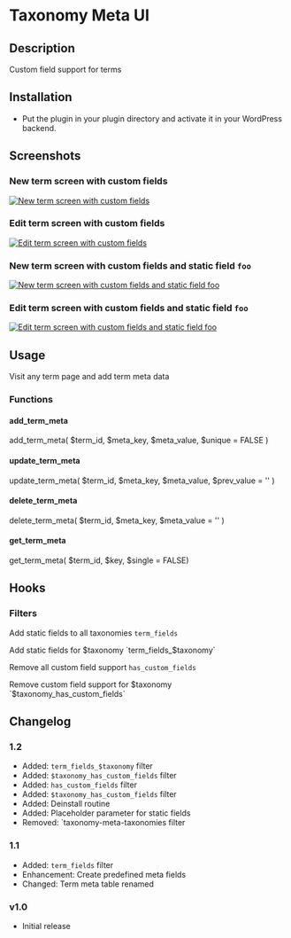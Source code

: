 Taxonomy Meta UI
===================

## Description

Custom field support for terms

## Installation

* Put the plugin in your plugin directory and activate it in your WordPress backend.

## Screenshots

### New term screen with custom fields
[![New term screen with custom fields](https://github.com/Horttcore/taxonomy-meta-ui/blob/screenshot-1.jpg)](https://github.com/Horttcore/taxonomy-meta-ui/blob/screenshot-1.jpg)

### Edit term screen with custom fields
[![Edit term screen with custom fields](https://github.com/Horttcore/taxonomy-meta-ui/blob/screenshot-2.jpg)](https://github.com/Horttcore/taxonomy-meta-ui/blob/screenshot-2.jpg)

### New term screen with custom fields and static field `foo`
[![New term screen with custom fields and static field `foo`](https://github.com/Horttcore/taxonomy-meta-ui/blob/screenshot-3.jpg)](https://github.com/Horttcore/taxonomy-meta-ui/blob/screenshot-3.jpg)

### Edit term screen with custom fields and static field `foo`
[![Edit term screen with custom fields and static field `foo`](https://github.com/Horttcore/taxonomy-meta-ui/blob/screenshot-4.jpg)](https://github.com/Horttcore/taxonomy-meta-ui/blob/screenshot-4.jpg)

## Usage

Visit any term page and add term meta data

### Functions

#### add_term_meta

add_term_meta( $term_id, $meta_key, $meta_value, $unique = FALSE )

#### update_term_meta

update_term_meta( $term_id, $meta_key, $meta_value, $prev_value = '' )

#### delete_term_meta

delete_term_meta( $term_id, $meta_key, $meta_value = '' )

#### get_term_meta

get_term_meta( $term_id, $key, $single = FALSE)

## Hooks

### Filters

Add static fields to all taxonomies
`term_fields`

Add static fields for $taxonomy
`term_fields_$taxonomy`

Remove all custom field support
`has_custom_fields`

Remove custom field support for $taxonomy
`$taxonomy_has_custom_fields`

## Changelog

### 1.2

* Added: `term_fields_$taxonomy` filter
* Added: `$taxonomy_has_custom_fields` filter
* Added: `has_custom_fields` filter
* Added: `$taxonomy_has_custom_fields` filter
* Added: Deinstall routine
* Added: Placeholder parameter for static fields
* Removed: `taxonomy-meta-taxonomies filter

### 1.1

* Added: `term_fields` filter
* Enhancement: Create predefined meta fields
* Changed: Term meta table renamed

### v1.0

* Initial release
